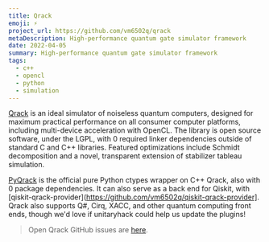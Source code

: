 ```yaml
---
title: Qrack
emoji: ⚡
project_url: https://github.com/vm6502q/qrack
metaDescription: High-performance quantum gate simulator framework
date: 2022-04-05
summary: High-performance quantum gate simulator framework
tags:
  - c++
  - opencl
  - python
  - simulation
---
```



[Qrack](https://github.com/vm6502q/qrack) is an ideal simulator of noiseless quantum computers, designed for maximum practical performance on all consumer computer platforms, including multi-device acceleration with OpenCL. The library is open source software, under the LGPL, with 0 required linker dependencies outside of standard C and C++ libraries. Featured optimizations include Schmidt decomposition and a novel, transparent extension of stabilizer tableau simulation.

[PyQrack](https://github.com/vm6502q/pyqrack) is the official pure Python ctypes wrapper on C++ Qrack, also with 0 package dependencies. It can also serve as a back end for Qiskit, with [qiskit-qrack-provider](https://github.com/vm6502q/qiskit-qrack-provider]. Qrack also supports Q#, Cirq, XACC, and other quantum computing front ends, though we'd love if unitaryhack could help us update the plugins!

> Open Qrack GitHub issues are [here](https://github.com/vm6502q/qrack/issues).

